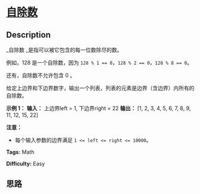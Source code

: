# [自除数][title]

## Description

_自除数  _是指可以被它包含的每一位数除尽的数。

例如，128 是一个自除数，因为 `128 % 1 == 0`，`128 % 2 == 0`，`128 % 8 == 0`。

还有，自除数不允许包含 0 。

给定上边界和下边界数字，输出一个列表，列表的元素是边界（含边界）内所有的自除数。

**示例 1：**
            **输入：**     上边界left = 1, 下边界right = 22    **输出：** [1, 2, 3, 4, 5, 6, 7, 8, 9, 11, 12, 15, 22]    

**注意：**

  * 每个输入参数的边界满足 `1 <= left <= right <= 10000`。


**Tags:** Math

**Difficulty:** Easy

## 思路

[title]: https://leetcode-cn.com/problems/self-dividing-numbers
